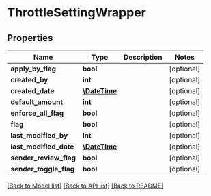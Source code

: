 # ThrottleSettingWrapper

## Properties
Name | Type | Description | Notes
------------ | ------------- | ------------- | -------------
**apply_by_flag** | **bool** |  | [optional] 
**created_by** | **int** |  | [optional] 
**created_date** | [**\DateTime**](\DateTime.md) |  | [optional] 
**default_amount** | **int** |  | [optional] 
**enforce_all_flag** | **bool** |  | [optional] 
**flag** | **bool** |  | [optional] 
**last_modified_by** | **int** |  | [optional] 
**last_modified_date** | [**\DateTime**](\DateTime.md) |  | [optional] 
**sender_review_flag** | **bool** |  | [optional] 
**sender_toggle_flag** | **bool** |  | [optional] 

[[Back to Model list]](../README.md#documentation-for-models) [[Back to API list]](../README.md#documentation-for-api-endpoints) [[Back to README]](../README.md)


